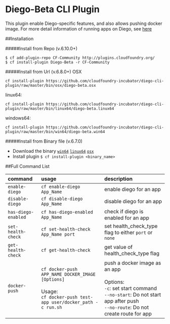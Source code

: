 Diego-Beta CLI Plugin
=====================
This plugin enable Diego-specific features, and also allows pushing docker image. For more detail information of running apps on Diego, see [here](https://github.com/cloudfoundry-incubator/diego-design-notes/blob/master/migrating-to-diego.md)

##Installation

#####Install from Repo (v.6.10.0+)
  ```
  $ cf add-plugin-repo CF-Community http://plugins.cloudfoundry.org/
  $ cf install-plugin Diego-Beta -r CF-Community
  ```
  
#####Install from Url (v.6.8.0+)
OSX
  ```
  cf install-plugin https://github.com/cloudfoundry-incubator/diego-cli-plugin/raw/master/bin/osx/diego-beta.osx
  ```

linux64:
  ```
  cf install-plugin https://github.com/cloudfoundry-incubator/diego-cli-plugin/raw/master/bin/linux64/diego-beta.linux64
  ```

windows64:
  ```
  cf install-plugin https://github.com/cloudfoundry-incubator/diego-cli-plugin/raw/master/bin/win64/diego-beta.win64
  ```

#####Install from Binary file (v.6.7.0)


- Download the binary [`win64`](https://github.com/cloudfoundry-incubator/diego-cli-plugin/raw/master/bin/win64/diego-beta.win64) [`linux64`](https://github.com/cloudfoundry-incubator/diego-cli-plugin/raw/master/bin/linux64/diego-beta.linux64) [`osx`](https://github.com/cloudfoundry-incubator/diego-cli-plugin/raw/master/bin/osx/diego-beta.osx)
- Install plugin `$ cf install-plugin <binary_name>`


##Full Command List

| command | usage | description|
| :--------------- |:---------------| :------------|
|`enable-diego`| `cf enable-diego App_Name` |enable diego for an app|
|`disable-diego`| `cf disable-diego App_Name` |disable diego for an app|
|`has-diego-enabled`| `cf has-diego-enabled App_Name` |check if diego is enabled for an app|
|`set-health-check`|`cf set-health-check App_Name port`|set health_check_type flag to either `port` or `none`|
|`get-health-check`|`cf get-health-check`|get value of health_check_type flag|
|`docker-push`|`cf docker-push APP_NAME DOCKER_IMAGE [Options]`<br><br>Usage:<br>`cf docker-push test-app user/docker_path -c run.sh`|push a docker image as an app<br><br>Options:<br>`-c`: set start command<br>`--no-start`: Do not start app after push<br>`--no-route`: Do not create route for app|
